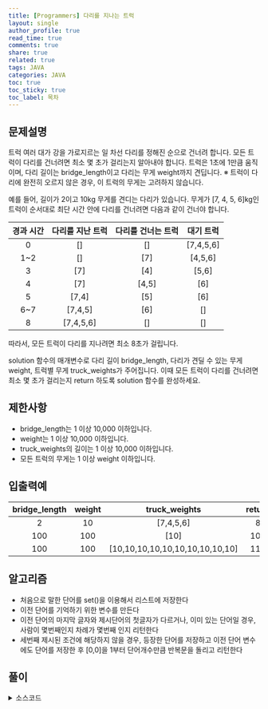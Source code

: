 ```yaml
---
title: [Programmers] 다리를 지나는 트럭
layout: single
author_profile: true
read_time: true
comments: true
share: true
related: true
tags: JAVA
categories: JAVA
toc: true
toc_sticky: true
toc_label: 목차
---
```


## 문제설명
트럭 여러 대가 강을 가로지르는 일 차선 다리를 정해진 순으로 건너려 합니다. 모든 트럭이 다리를 건너려면 최소 몇 초가 걸리는지 알아내야 합니다. 트럭은 1초에 1만큼 움직이며, 다리 길이는 bridge_length이고 다리는 무게 weight까지 견딥니다.
※ 트럭이 다리에 완전히 오르지 않은 경우, 이 트럭의 무게는 고려하지 않습니다.

예를 들어, 길이가 2이고 10kg 무게를 견디는 다리가 있습니다. 무게가 [7, 4, 5, 6]kg인 트럭이 순서대로 최단 시간 안에 다리를 건너려면 다음과 같이 건너야 합니다.

|경과 시간|다리를 지난 트럭|다리를 건너는 트럭|대기 트럭|
|:-------------------------:|:-------------------------------:|:-----------------------------:|:-----------------------------:|
|0|[]|[]|[7,4,5,6]|
|1~2|[]|[7]|[4,5,6]|
|3|[7]|[4]|[5,6]|
|4|[7]|[4,5]|[6]|
|5|[7,4]|[5]|[6]|
|6~7|[7,4,5]|[6]|[]|
|8|[7,4,5,6]|[]|[]|

따라서, 모든 트럭이 다리를 지나려면 최소 8초가 걸립니다.

solution 함수의 매개변수로 다리 길이 bridge_length, 다리가 견딜 수 있는 무게 weight, 트럭별 무게 truck_weights가 주어집니다. 이때 모든 트럭이 다리를 건너려면 최소 몇 초가 걸리는지 return 하도록 solution 함수를 완성하세요.


## 제한사항
- bridge_length는 1 이상 10,000 이하입니다. <br>
- weight는 1 이상 10,000 이하입니다. <br>
- truck_weights의 길이는 1 이상 10,000 이하입니다. <br>
- 모든 트럭의 무게는 1 이상 weight 이하입니다. <br>


## 입출력예

|bridge_length|weight|truck_weights|return|
|:-------------------------:|:-------------------------------:|:-----------------------------:|:-----------------------------:|
|2|10|[7,4,5,6]|8|
|100|100|[10]|101|
|100|100|[10,10,10,10,10,10,10,10,10,10]|110|



## 알고리즘
- 처음으로 말한 단어를 set()을 이용해서 리스트에 저장한다
- 이전 단어를 기억하기 위한 변수를 만든다
- 이전 단어의 마지막 글자와 제시단어의 첫글자가 다르거나, 이미 있는 단어일 경우, 사람이 몇번째인지 차례가 몇번째 인지 리턴한다
- 세번째 제시된 조건에 해당하지 않을 경우, 등장한 단어를 저장하고 이전 단어 변수에도 단어를 저장한 후 [0,0]을 1부터 단어개수만큼 반복문을 돌리고 리턴한다

## 풀이

<details>
<summary>소스코드</summary>
<div markdown="1">

```java
import java.util.Queue;
import java.util.concurrent.ConcurrentLinkedQueue;

class Solution {
    public int solution(int bridge_length, int weight, int[] truck_weights) {
        int answer = 0;
        
        Queue<Integer> q = new ConcurrentLinkedQueue<>();
        int sum = 0;
        for(int t : truck_weights) {
            while(true) {
                if(q.isEmpty()) {
                    q.add(t);
                    sum += t;
                    answer++;
                    break;
                } else if(q.size() == bridge_length) {
                    sum -= q.poll();
                } else {
                    if(sum + t > weight) {
                        answer++;
                        q.add(0);
                    } else {
                        q.add(t);
                        sum += t;
                        answer++;
                        break;
                    }   
                }
            }
        }
        return answer + bridge_length;
    }
}
```
</div>
</details>

